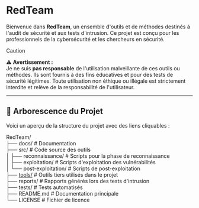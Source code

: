 # RedTeam

Bienvenue dans **RedTeam**, un ensemble d'outils et de méthodes destinés à l'audit de sécurité et aux tests d'intrusion. Ce projet est conçu pour les professionnels de la cybersécurité et les chercheurs en sécurité.

> [!CAUTION]  
> ⚠️ **Avertissement :**  
> Je ne suis **pas responsable** de l'utilisation malveillante de ces outils ou méthodes. Ils sont fournis à des fins éducatives et pour des tests de sécurité légitimes. Toute utilisation non éthique ou illégale est strictement interdite et relève de la responsabilité de l'utilisateur.

---

## 📁 Arborescence du Projet

Voici un aperçu de la structure du projet avec des liens cliquables :

RedTeam/<br>
├── docs/               # Documentation<br>
├── src/                # Code source des outils<br>
│   ├── reconnaissance/  # Scripts pour la phase de reconnaissance<br>
│   ├── exploitation/    # Scripts d'exploitation des vulnérabilités<br>
│   └── post-exploitation/ # Scripts de post-exploitation<br>
├── [tools/](./tools/)  # Outils tiers utilisés dans le projet<br>
├── reports/            # Rapports générés lors des tests d'intrusion<br>
├── tests/              # Tests automatisés<br>
├── README.md           # Documentation principale<br>
└── LICENSE             # Fichier de licence<br>
